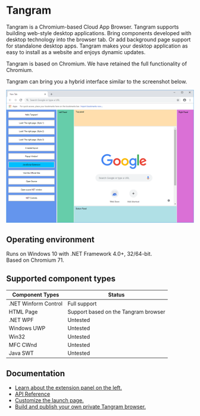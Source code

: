 # Tangram

Tangram is a Chromium-based Cloud App Browser. Tangram supports building web-style desktop applications. Bring components developed with desktop technology into the browser tab. Or add background page support for standalone desktop apps. Tangram makes your desktop application as easy to install as a website and enjoys dynamic updates.

Tangram is based on Chromium. We have retained the full functionality of Chromium.

Tangram can bring you a hybrid interface similar to the screenshot below.

![Capture](Capture.png)

## Operating environment

Runs on Windows 10 with .NET Framework 4.0+, 32/64-bit.  
Based on Chromium 71.

## Supported component types

| Component Types | Status |
|-----------------|--------|
| .NET Winform Control | Full support |
| HTML Page | Support based on the Tangram browser |
| .NET WPF | Untested |
| Windows UWP | Untested |
| Win32 | Untested |
| MFC CWnd | Untested |
| Java SWT | Untested |

## Documentation

- [Learn about the extension panel on the left.](https://github.com/TangramDev/LaunchPad)
- [API Reference](/Docs/API_Reference.md)
- [Customize the launch page.](/Docs/LocalNTP.md)
- [Build and publish your own private Tangram browser.](/Docs/Build_Instructions(Windows).md)
